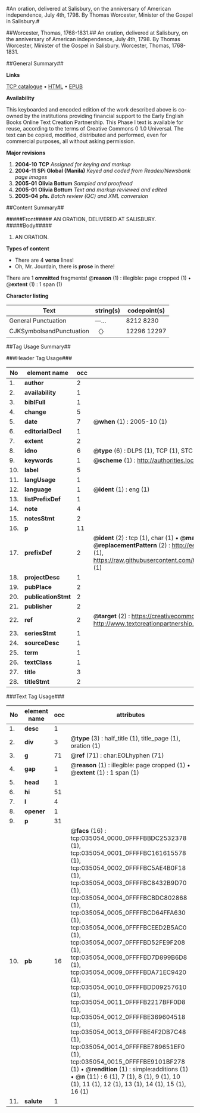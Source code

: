 #An oration, delivered at Salisbury, on the anniversary of American independence, July 4th, 1798. By Thomas Worcester, Minister of the Gospel in Salisbury.#

##Worcester, Thomas, 1768-1831.##
An oration, delivered at Salisbury, on the anniversary of American independence, July 4th, 1798. By Thomas Worcester, Minister of the Gospel in Salisbury.
Worcester, Thomas, 1768-1831.

##General Summary##

**Links**

[TCP catalogue](http://www.ota.ox.ac.uk/tcp/)  • 
[HTML](http://tei.it.ox.ac.uk/tcp/Texts-HTML/free/N26/N26359.html)  • 
[EPUB](http://tei.it.ox.ac.uk/tcp/Texts-EPUB/free/N26/N26359.epub)

**Availability**

This keyboarded and encoded edition of the
	       work described above is co-owned by the institutions
	       providing financial support to the Early English Books
	       Online Text Creation Partnership. This Phase I text is
	       available for reuse, according to the terms of Creative
	       Commons 0 1.0 Universal. The text can be copied,
	       modified, distributed and performed, even for
	       commercial purposes, all without asking permission.

**Major revisions**

1. __2004-10__ __TCP__ *Assigned for keying and markup*
1. __2004-11__ __SPi Global (Manila)__ *Keyed and coded from Readex/Newsbank page images*
1. __2005-01__ __Olivia Bottum__ *Sampled and proofread*
1. __2005-01__ __Olivia Bottum__ *Text and markup reviewed and edited*
1. __2005-04__ __pfs.__ *Batch review (QC) and XML conversion*

##Content Summary##

#####Front#####
AN ORATION, DELIVERED AT SALISBURY.
#####Body#####

1. AN ORATION.

**Types of content**

  * There are 4 **verse** lines!
  * Oh, Mr. Jourdain, there is **prose** in there!

There are 1 **ommitted** fragments! 
 @__reason__ (1) : illegible: page cropped (1)  •  @__extent__ (1) : 1 span (1)

**Character listing**


|Text|string(s)|codepoint(s)|
|---|---|---|
|General Punctuation|—…|8212 8230|
|CJKSymbolsandPunctuation|〈〉|12296 12297|

##Tag Usage Summary##

###Header Tag Usage###

|No|element name|occ|attributes|
|---|---|---|---|
|1.|__author__|2||
|2.|__availability__|1||
|3.|__biblFull__|1||
|4.|__change__|5||
|5.|__date__|7| @__when__ (1) : 2005-10 (1)|
|6.|__editorialDecl__|1||
|7.|__extent__|2||
|8.|__idno__|6| @__type__ (6) : DLPS (1), TCP (1), STC (1), NOTIS (1), IMAGE-SET (1), EVANS-CITATION (1)|
|9.|__keywords__|1| @__scheme__ (1) : http://authorities.loc.gov/ (1)|
|10.|__label__|5||
|11.|__langUsage__|1||
|12.|__language__|1| @__ident__ (1) : eng (1)|
|13.|__listPrefixDef__|1||
|14.|__note__|4||
|15.|__notesStmt__|2||
|16.|__p__|11||
|17.|__prefixDef__|2| @__ident__ (2) : tcp (1), char (1)  •  @__matchPattern__ (2) : ([0-9\-]+):([0-9IVX]+) (1), (.+) (1)  •  @__replacementPattern__ (2) : http://eebo.chadwyck.com/downloadtiff?vid=$1&page=$2 (1), https://raw.githubusercontent.com/textcreationpartnership/Texts/master/tcpchars.xml#$1 (1)|
|18.|__projectDesc__|1||
|19.|__pubPlace__|2||
|20.|__publicationStmt__|2||
|21.|__publisher__|2||
|22.|__ref__|2| @__target__ (2) : https://creativecommons.org/publicdomain/zero/1.0/ (1), http://www.textcreationpartnership.org/docs/. (1)|
|23.|__seriesStmt__|1||
|24.|__sourceDesc__|1||
|25.|__term__|1||
|26.|__textClass__|1||
|27.|__title__|3||
|28.|__titleStmt__|2||


###Text Tag Usage###

|No|element name|occ|attributes|
|---|---|---|---|
|1.|__desc__|1||
|2.|__div__|3| @__type__ (3) : half_title (1), title_page (1), oration (1)|
|3.|__g__|71| @__ref__ (71) : char:EOLhyphen (71)|
|4.|__gap__|1| @__reason__ (1) : illegible: page cropped (1)  •  @__extent__ (1) : 1 span (1)|
|5.|__head__|1||
|6.|__hi__|51||
|7.|__l__|4||
|8.|__opener__|1||
|9.|__p__|31||
|10.|__pb__|16| @__facs__ (16) : tcp:035054_0000_0FFFFBBDC2532378 (1), tcp:035054_0001_0FFFFBC161615578 (1), tcp:035054_0002_0FFFFBC5AE4B0F18 (1), tcp:035054_0003_0FFFFBC8432B9D70 (1), tcp:035054_0004_0FFFFBCBDC802868 (1), tcp:035054_0005_0FFFFBCD64FFA630 (1), tcp:035054_0006_0FFFFBCEED2B5AC0 (1), tcp:035054_0007_0FFFFBD52FE9F208 (1), tcp:035054_0008_0FFFFBD7D899B6D8 (1), tcp:035054_0009_0FFFFBDA71EC9420 (1), tcp:035054_0010_0FFFFBDD09257610 (1), tcp:035054_0011_0FFFFB2217BFF0D8 (1), tcp:035054_0012_0FFFFBE369604518 (1), tcp:035054_0013_0FFFFBE4F2DB7C48 (1), tcp:035054_0014_0FFFFBE789651EF0 (1), tcp:035054_0015_0FFFFBE9101BF278 (1)  •  @__rendition__ (1) : simple:additions (1)  •  @__n__ (11) : 6 (1), 7 (1), 8 (1), 9 (1), 10 (1), 11 (1), 12 (1), 13 (1), 14 (1), 15 (1), 16 (1)|
|11.|__salute__|1||
